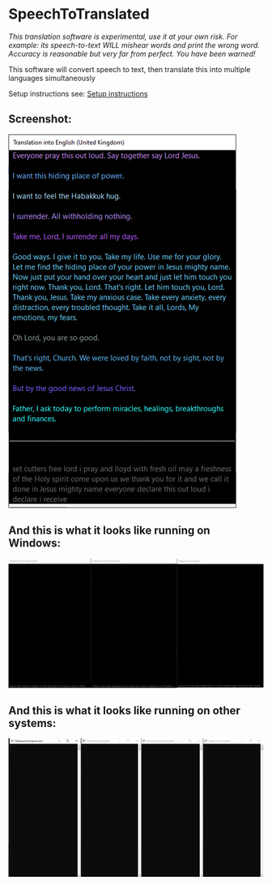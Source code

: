 # SpeechToTranslated

_This translation software is experimental, use it at your own risk. For example: its speech-to-text WILL mishear words and print the wrong word. Accuracy is reasonable but very far from perfect. You have been warned!_

This software will convert speech to text, then translate this into multiple languages simultaneously

Setup instructions see: [Setup instructions](instructions/Setting%20up%20Microsoft%20Speech%20To%20Text.md)

## Screenshot:

![](Instructions/Screenshot.png)

## And this is what it looks like running on Windows:

![](Instructions/Demo.gif)


## And this is what it looks like running on other systems:

![](Instructions/Linux%20demo.gif)